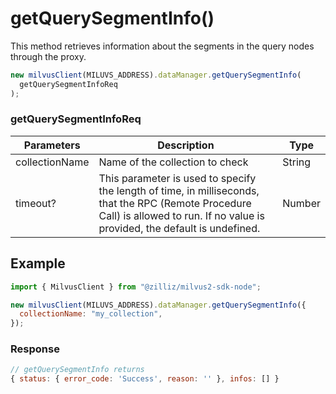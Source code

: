 # getQuerySegmentInfo()

This method retrieves information about the segments in the query nodes through the proxy.

```javascript
new milvusClient(MILUVS_ADDRESS).dataManager.getQuerySegmentInfo(
  getQuerySegmentInfoReq
);
```

### getQuerySegmentInfoReq

| Parameters     | Description                                                                            | Type   |
| -------------- | -------------------------------------------------------------------------------------- | ------ |
| collectionName | Name of the collection to check                                                        | String |
| timeout?       | This parameter is used to specify the length of time, in milliseconds, that the RPC (Remote Procedure Call) is allowed to run. If no value is provided, the default is undefined. | Number |

## Example

```javascript
import { MilvusClient } from "@zilliz/milvus2-sdk-node";

new milvusClient(MILUVS_ADDRESS).dataManager.getQuerySegmentInfo({
  collectionName: "my_collection",
});
```

### Response

```javascript
// getQuerySegmentInfo returns
{ status: { error_code: 'Success', reason: '' }, infos: [] }
```
